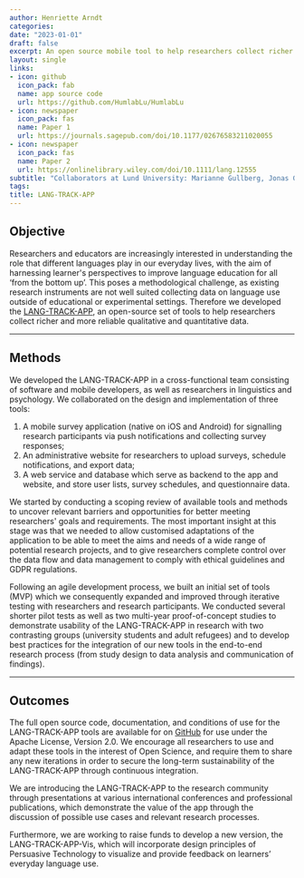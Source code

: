 ```yaml
---
author: Henriette Arndt
categories:
date: "2023-01-01"
draft: false
excerpt: An open source mobile tool to help researchers collect richer and more reliable survey data.
layout: single
links:
- icon: github
  icon_pack: fab
  name: app source code
  url: https://github.com/HumlabLu/HumlabLu
- icon: newspaper
  icon_pack: fas
  name: Paper 1
  url: https://journals.sagepub.com/doi/10.1177/02676583211020055
- icon: newspaper
  icon_pack: fas
  name: Paper 2
  url: https://onlinelibrary.wiley.com/doi/10.1111/lang.12555
subtitle: "Collaborators at Lund University: Marianne Gullberg, Jonas Granfeldt, Stephan Björck, Josef Granqvist"
tags:
title: LANG-TRACK-APP
---
```


## Objective
Researchers and educators are increasingly interested in understanding the role that different languages play in our everyday lives, with the aim of harnessing learner's perspectives to improve language education for all ‘from the bottom up’. This poses a methodological challenge, as existing research instruments are not well suited collecting data on language use outside of educational or experimental settings. Therefore we developed the [LANG-TRACK-APP](https://github.com/HumlabLu/HumLabLu), an open-source set of tools to help researchers collect richer and more reliable qualitative and quantitative data.

--- 

## Methods
We developed the LANG-TRACK-APP in a cross-functional team consisting of software and mobile developers, as well as researchers in linguistics and psychology. We collaborated on the design and implementation of three tools:

1. A mobile survey application (native on iOS and Android) for signalling research participants via push notifications and collecting survey responses;  
2. An administrative website for researchers to upload surveys, schedule notifications, and export data;  
3. A web service and database which serve as backend to the app and website, and store user lists, survey schedules, and questionnaire data.  

We started by conducting a scoping review of available tools and methods to uncover relevant barriers and opportunities for better meeting researchers' goals and requirements. The most important insight at this stage was that we needed to allow customised adaptations of the application to be able to meet the aims and needs of a wide range of potential research projects, and to give researchers complete control over the data flow and data management to comply with ethical guidelines and GDPR regulations.

Following an agile development process, we built an initial set of tools (MVP) which we consequently expanded and improved through iterative testing with researchers and research participants. We conducted several shorter pilot tests as well as two multi-year proof-of-concept studies to demonstrate usability of the LANG-TRACK-APP in research with two contrasting groups (university students and adult refugees) and to develop best practices for the integration of our new tools in the end-to-end research process (from study design to data analysis and communication of findings). 

---

## Outcomes

The full open source code, documentation, and conditions of use for the LANG-TRACK-APP tools are available for on [GitHub](https://github.com/HumlabLu/HumLabLu) for use under the Apache License, Version 2.0. We encourage all researchers to use and adapt these tools in the interest of Open Science, and require them to share any new iterations in order to secure the long-term sustainability of the LANG-TRACK-APP through continuous integration.

We are introducing the LANG-TRACK-APP to the research community through presentations at various international conferences and professional publications, which demonstrate the value of the app through the discussion of possible use cases and relevant research processes.

Furthermore, we are working to raise funds to develop a new version, the LANG-TRACK-APP-Vis, which will incorporate design principles of Persuasive Technology to visualize and provide feedback on learners’ everyday language use.
